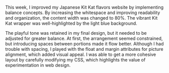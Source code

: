 This week, I improved my Japanese Kit Kat flavors website by implementing balance concepts. By increasing the whitespace and improving readability and organization, the content width was changed to 80%. The vibrant Kit Kat wrapper was well-highlighted by the light blue background.

The playful tone was retained in my final design, but it needed to be adjusted for greater balance. At first, the arrangement seemed constrained, but introducing spaces between portions made it flow better. Although I had trouble with spacing, I played with the float and margin attributes for picture alignment, which added visual appeal. I was able to get a more cohesive layout by carefully modifying my CSS, which highlights the value of experimentation in web design.
